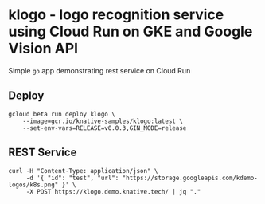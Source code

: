 # klogo - logo recognition service using Cloud Run on GKE and Google Vision API

Simple `go` app demonstrating rest service on Cloud Run

## Deploy

```shell
gcloud beta run deploy klogo \
    --image=gcr.io/knative-samples/klogo:latest \
    --set-env-vars=RELEASE=v0.0.3,GIN_MODE=release
```

## REST Service


```shell
curl -H "Content-Type: application/json" \
     -d '{ "id": "test", "url": "https://storage.googleapis.com/kdemo-logos/k8s.png" }' \
     -X POST https://klogo.demo.knative.tech/ | jq "."
```
